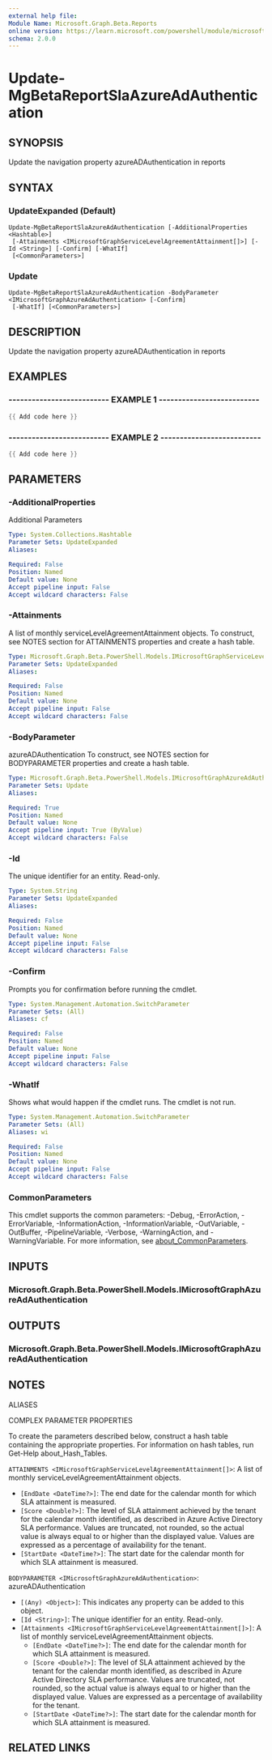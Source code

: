 ```yaml
---
external help file:
Module Name: Microsoft.Graph.Beta.Reports
online version: https://learn.microsoft.com/powershell/module/microsoft.graph.beta.reports/update-mgbetareportslaazureadauthentication
schema: 2.0.0
---
```


# Update-MgBetaReportSlaAzureAdAuthentication

## SYNOPSIS
Update the navigation property azureADAuthentication in reports

## SYNTAX

### UpdateExpanded (Default)
```
Update-MgBetaReportSlaAzureAdAuthentication [-AdditionalProperties <Hashtable>]
 [-Attainments <IMicrosoftGraphServiceLevelAgreementAttainment[]>] [-Id <String>] [-Confirm] [-WhatIf]
 [<CommonParameters>]
```

### Update
```
Update-MgBetaReportSlaAzureAdAuthentication -BodyParameter <IMicrosoftGraphAzureAdAuthentication> [-Confirm]
 [-WhatIf] [<CommonParameters>]
```

## DESCRIPTION
Update the navigation property azureADAuthentication in reports

## EXAMPLES

### -------------------------- EXAMPLE 1 --------------------------
```powershell
{{ Add code here }}
```



### -------------------------- EXAMPLE 2 --------------------------
```powershell
{{ Add code here }}
```



## PARAMETERS

### -AdditionalProperties
Additional Parameters

```yaml
Type: System.Collections.Hashtable
Parameter Sets: UpdateExpanded
Aliases:

Required: False
Position: Named
Default value: None
Accept pipeline input: False
Accept wildcard characters: False
```

### -Attainments
A list of monthly serviceLevelAgreementAttainment objects.
To construct, see NOTES section for ATTAINMENTS properties and create a hash table.

```yaml
Type: Microsoft.Graph.Beta.PowerShell.Models.IMicrosoftGraphServiceLevelAgreementAttainment[]
Parameter Sets: UpdateExpanded
Aliases:

Required: False
Position: Named
Default value: None
Accept pipeline input: False
Accept wildcard characters: False
```

### -BodyParameter
azureADAuthentication
To construct, see NOTES section for BODYPARAMETER properties and create a hash table.

```yaml
Type: Microsoft.Graph.Beta.PowerShell.Models.IMicrosoftGraphAzureAdAuthentication
Parameter Sets: Update
Aliases:

Required: True
Position: Named
Default value: None
Accept pipeline input: True (ByValue)
Accept wildcard characters: False
```

### -Id
The unique identifier for an entity.
Read-only.

```yaml
Type: System.String
Parameter Sets: UpdateExpanded
Aliases:

Required: False
Position: Named
Default value: None
Accept pipeline input: False
Accept wildcard characters: False
```

### -Confirm
Prompts you for confirmation before running the cmdlet.

```yaml
Type: System.Management.Automation.SwitchParameter
Parameter Sets: (All)
Aliases: cf

Required: False
Position: Named
Default value: None
Accept pipeline input: False
Accept wildcard characters: False
```

### -WhatIf
Shows what would happen if the cmdlet runs.
The cmdlet is not run.

```yaml
Type: System.Management.Automation.SwitchParameter
Parameter Sets: (All)
Aliases: wi

Required: False
Position: Named
Default value: None
Accept pipeline input: False
Accept wildcard characters: False
```

### CommonParameters
This cmdlet supports the common parameters: -Debug, -ErrorAction, -ErrorVariable, -InformationAction, -InformationVariable, -OutVariable, -OutBuffer, -PipelineVariable, -Verbose, -WarningAction, and -WarningVariable. For more information, see [about_CommonParameters](http://go.microsoft.com/fwlink/?LinkID=113216).

## INPUTS

### Microsoft.Graph.Beta.PowerShell.Models.IMicrosoftGraphAzureAdAuthentication

## OUTPUTS

### Microsoft.Graph.Beta.PowerShell.Models.IMicrosoftGraphAzureAdAuthentication

## NOTES

ALIASES

COMPLEX PARAMETER PROPERTIES

To create the parameters described below, construct a hash table containing the appropriate properties. For information on hash tables, run Get-Help about_Hash_Tables.


`ATTAINMENTS <IMicrosoftGraphServiceLevelAgreementAttainment[]>`: A list of monthly serviceLevelAgreementAttainment objects.
  - `[EndDate <DateTime?>]`: The end date for the calendar month for which SLA attainment is measured.
  - `[Score <Double?>]`: The level of SLA attainment achieved by the tenant for the calendar month identified, as described in Azure Active Directory SLA performance. Values are truncated, not rounded, so the actual value is always equal to or higher than the displayed value. Values are expressed as a percentage of availability for the tenant.
  - `[StartDate <DateTime?>]`: The start date for the calendar month for which SLA attainment is measured.

`BODYPARAMETER <IMicrosoftGraphAzureAdAuthentication>`: azureADAuthentication
  - `[(Any) <Object>]`: This indicates any property can be added to this object.
  - `[Id <String>]`: The unique identifier for an entity. Read-only.
  - `[Attainments <IMicrosoftGraphServiceLevelAgreementAttainment[]>]`: A list of monthly serviceLevelAgreementAttainment objects.
    - `[EndDate <DateTime?>]`: The end date for the calendar month for which SLA attainment is measured.
    - `[Score <Double?>]`: The level of SLA attainment achieved by the tenant for the calendar month identified, as described in Azure Active Directory SLA performance. Values are truncated, not rounded, so the actual value is always equal to or higher than the displayed value. Values are expressed as a percentage of availability for the tenant.
    - `[StartDate <DateTime?>]`: The start date for the calendar month for which SLA attainment is measured.

## RELATED LINKS

